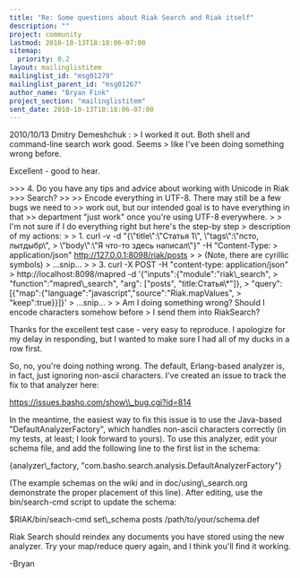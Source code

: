 ```yaml
---
title: "Re: Some questions about Riak Search and Riak itself"
description: ""
project: community
lastmod: 2010-10-13T18:18:06-07:00
sitemap:
  priority: 0.2
layout: mailinglistitem
mailinglist_id: "msg01279"
mailinglist_parent_id: "msg01267"
author_name: "Bryan Fink"
project_section: "mailinglistitem"
sent_date: 2010-10-13T18:18:06-07:00
---
```



2010/10/13 Dmitry Demeshchuk :
&gt; I worked it out. Both shell and command-line search work good. Seems
&gt; like I've been doing something wrong before.

Excellent - good to hear.

&gt;&gt;&gt; 4. Do you have any tips and advice about working with Unicode in Riak 
&gt;&gt;&gt; Search?
&gt;&gt;
&gt;&gt; Encode everything in UTF-8. There may still be a few bugs we need to
&gt;&gt; work out, but our intended goal is to have everything in that
&gt;&gt; department "just work" once you're using UTF-8 everywhere.
&gt;
&gt; I'm not sure if I do everything right but here's the step-by step
&gt; description of my actions:
&gt;
&gt; 1. curl -v -d "{\\"title\\":\\"Статья 1\\", \\"tags\\":\\"псто, лытдыбр\\",
&gt; \\"body\\":\\"Я что-то здесь написал\\"}" -H "Content-Type:
&gt; application/json" http://127.0.0.1:8098/riak/posts
&gt;
&gt; (Note, there are cyrillic symbols)
&gt;
...snip...
&gt;
&gt; 3. curl -X POST -H "content-type: application/json"
&gt; http://localhost:8098/mapred -d '{"inputs":{"module":"riak\\_search",
&gt; "function":"mapred\\_search", "arg": ["posts", "title:Статья\\*"]},
&gt; "query":[{"map":{"language":"javascript","source":"Riak.mapValues",
&gt; "keep":true}}]}'
&gt;
...snip...
&gt;
&gt; Am I doing something wrong? Should I encode characters somehow before
&gt; I send them into RiakSearch?

Thanks for the excellent test case - very easy to reproduce. I
apologize for my delay in responding, but I wanted to make sure I had
all of my ducks in a row first.

So, no, you're doing nothing wrong. The default, Erlang-based
analyzer is, in fact, just ignoring non-ascii characters. I've
created an issue to track the fix to that analyzer here:

 https://issues.basho.com/show\\_bug.cgi?id=814

In the meantime, the easiest way to fix this issue is to use the
Java-based "DefaultAnalyzerFactory", which handles non-ascii
characters correctly (in my tests, at least; I look forward to yours).
 To use this analyzer, edit your schema file, and add the following
line to the first list in the schema:

 {analyzer\\_factory, "com.basho.search.analysis.DefaultAnalyzerFactory"}

(The example schemas on the wiki and in doc/using\\_search.org
demonstrate the proper placement of this line). After editing, use
the bin/search-cmd script to update the schema:

 $RIAK/bin/seach-cmd set\\_schema posts /path/to/your/schema.def

Riak Search should reindex any documents you have stored using the new
analyzer. Try your map/reduce query again, and I think you'll find it
working.

-Bryan

